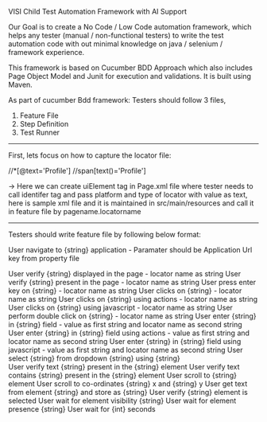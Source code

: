 VISI Child Test Automation Framework with AI Support

Our Goal is to create a No Code / Low Code automation framework, which helps any tester (manual / non-functional testers) to write the test automation code with out minimal knowledge on java / selenium / framework experience.

This framework is based on Cucumber BDD Approach which also includes Page Object Model and Junit for execution and validations. It is built using Maven.

As part of cucumber Bdd framework:
Testers should follow 3 files,
  1. Feature File
  2. Step Definition
  3. Test Runner

-------------------------------------------------------------

First, lets focus on how to capture the locator file:

<?xml version="1.0" encoding="UTF-8"?>
<uiElements>
	<uiElement name="ProfileIcon">
		<identifier platform="android" type="xpath">//*[@text='Profile']
		</identifier>
		<identifier platform="web" type="xpath">//span[text()='Profile']
		</identifier>
	</uiElement>
</uiElements>

-> Here we can create uiElement tag in Page.xml file where tester needs to call identifer tag and pass platform and type of locator with value as text, here is sample xml file and it is maintained in src/main/resources and call it in feature file by pagename.locatorname

-------------------------------------------------------------

Testers should write feature file by following below format:

User navigate to {string} application                                       - Paramater should be Application Url key from property file

User verify {string} displayed in the page                                  - locator name as string
User verify {string} present in the page                                    - locator name as string
User press enter key on {string}                                            - locator name as string
User clicks on {string}                                                     - locator name as string 
User clicks on {string} using actions                                       - locator name as string
User clicks on {string} using javascript                                    - locator name as string
User perform double click on {string}                                       - locator name as string 
User enter {string} in {string} field                                       - value as first string and locator name as second string
User enter {string} in {string} field using actions                         - value as first string and locator name as second string
User enter {string} in {string} field using javascript                      - value as first string and locator name as second string
User select {string} from dropdown {string} using {string}                 
User verify text {string} present in the {string} element
User verify text contains {string} present in the {string} element
User scroll to {string} element
User scroll to co-ordinates {string} x and {string} y
User get text from element {string} and store as {string}
User verify {string} element is selected
User wait for element visibility {string}
User wait for element presence {string}
User wait for {int} seconds
